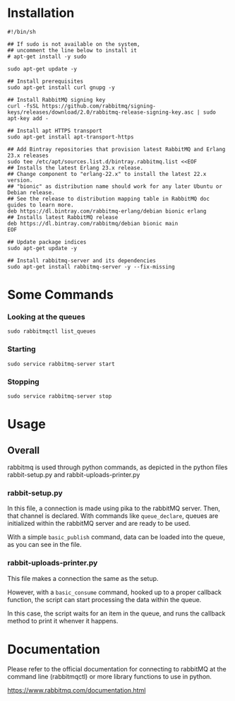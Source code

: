 # Installation
```
#!/bin/sh

## If sudo is not available on the system,
## uncomment the line below to install it
# apt-get install -y sudo

sudo apt-get update -y

## Install prerequisites
sudo apt-get install curl gnupg -y

## Install RabbitMQ signing key
curl -fsSL https://github.com/rabbitmq/signing-keys/releases/download/2.0/rabbitmq-release-signing-key.asc | sudo apt-key add -

## Install apt HTTPS transport
sudo apt-get install apt-transport-https

## Add Bintray repositories that provision latest RabbitMQ and Erlang 23.x releases
sudo tee /etc/apt/sources.list.d/bintray.rabbitmq.list <<EOF
## Installs the latest Erlang 23.x release.
## Change component to "erlang-22.x" to install the latest 22.x version.
## "bionic" as distribution name should work for any later Ubuntu or Debian release.
## See the release to distribution mapping table in RabbitMQ doc guides to learn more.
deb https://dl.bintray.com/rabbitmq-erlang/debian bionic erlang
## Installs latest RabbitMQ release
deb https://dl.bintray.com/rabbitmq/debian bionic main
EOF

## Update package indices
sudo apt-get update -y

## Install rabbitmq-server and its dependencies
sudo apt-get install rabbitmq-server -y --fix-missing
```

# Some Commands

### Looking at the queues
`sudo rabbitmqctl list_queues`

### Starting
`sudo service rabbitmq-server start`

### Stopping
`sudo service rabbitmq-server stop`

# Usage

## Overall
rabbitmq is used through python commands, as depicted in the python files rabbit-setup.py and rabbit-uploads-printer.py

### rabbit-setup.py
In this file, a connection is made using pika to the rabbitMQ server. Then, that channel is declared. With commands like `queue_declare`, queues are initialized within the rabbitMQ server and are ready to be used.

With a simple `basic_publish` command, data can be loaded into the queue, as you can see in the file.

### rabbit-uploads-printer.py
This file makes a connection the same as the setup.

However, with a `basic_consume` command, hooked up to a proper callback function, the script can start processing the data within the queue. 

In this case, the script waits for an item in the queue, and runs the callback method to print it whenver it happens.

# Documentation
Please refer to the official documentation for connecting to rabbitMQ at the command line (rabbitmqctl) or more library functions to use in python.

https://www.rabbitmq.com/documentation.html
